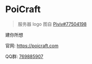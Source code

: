 # PoiCraft

> 服务器 logo 图自 [Piviv#77504198](https://www.pixiv.net/artworks/77504198)

建你所想  

官网: <https://poicraft.com>  

QQ群: [769885907](https://jq.qq.com/?_wv=1027&k=5UqznJs)  

